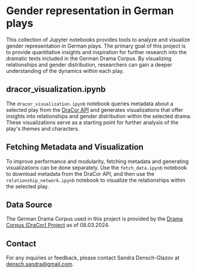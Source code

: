 # Gender representation in German plays

This collection of Jupyter notebooks provides tools to analyze and visualize gender representation in German plays. The primary goal of this project is to provide quantitative insights and inspiration for further research into the dramatic texts included in the German Drama Corpus. By visualizing relationships and gender distribution, researchers can gain a deeper understanding of the dynamics within each play.

## dracor_visualization.ipynb
The `dracor_visualization.ipynb` notebook queries metadata about a selected play from the [DraCor API](https://dracor.org/doc/api) and generates visualizations that offer insights into relationships and gender distribution within the selected drama. These visualizations serve as a starting point for further analysis of the play's themes and characters.

## Fetching Metadata and Visualization
To improve performance and modularity, fetching metadata and generating visualizations can be done separately. Use the `fetch_data.ipynb` notebook to download metadata from the DraCor API, and then use the `relationship_network.ipynb` notebook to visualize the relationships within the selected play.

## Data Source
The German Drama Corpus used in this project is provided by the [Drama Corpus (DraCor) Project](https://dracor.org) as of 08.03.2024.

## Contact
For any inquiries or feedback, please contact Sandra Densch-Glazov at densch.sandra@gmail.com.
